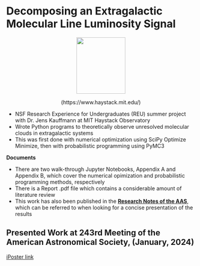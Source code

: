 # Decomposing an Extragalactic Molecular Line Luminosity Signal 

<p align="center">
<img width="130" height="150" src= "https://github.com/Marissa-Perry/Molecular_Cloud_Population_Synthesis/assets/120825204/dc7379ec-83eb-48ce-b216-26c495602695">
</p>

<p align="center">
(https://www.haystack.mit.edu/)
</p>

* NSF Research Experience for Undergraduates (REU) summer project with Dr. Jens Kauffmann at MIT Haystack Observatory
* Wrote Python programs to theoretically observe unresolved molecular clouds in extragalactic systems
* This was first done with numerical optimization using SciPy Optimize Minimize, then with probabilistic programming using PyMC3

**Documents**
* There are two walk-through Jupyter Notebooks, Appendix A and Appendix B, which cover the numerical opimization and probabilistic programming methods, respectively
* There is a Report .pdf file which contains a considerable amount of literature review
* This work has also been published in the **[Research Notes of the AAS](https://doi.org/10.3847/2515-5172/ad9b2d)**, which can be referred to when looking for a concise presentation of the results

## Presented Work at 243rd Meeting of the American Astronomical Society, (January, 2024)

[iPoster link](http://aas242-aas.ipostersessions.com/Default.aspx?s=1A-BB-AD-8E-14-A9-30-6E-5F-36-2B-EC-39-64-BA-CB)

